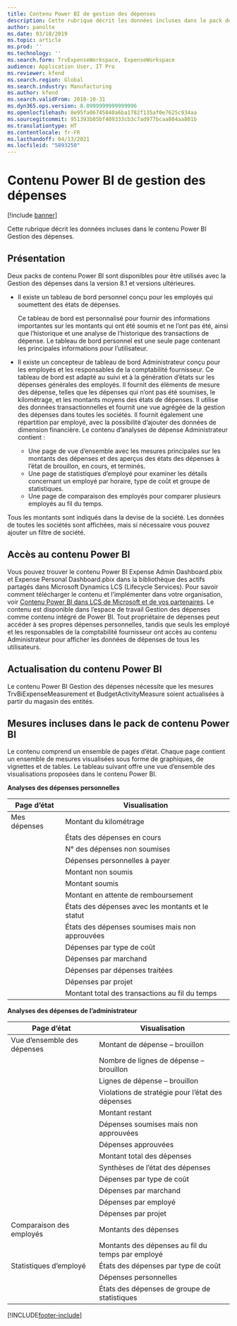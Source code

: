 ```yaml
---
title: Contenu Power BI de gestion des dépenses
description: Cette rubrique décrit les données incluses dans le pack de contenu Power BI Gestion des dépenses.
author: panolte
ms.date: 03/18/2019
ms.topic: article
ms.prod: ''
ms.technology: ''
ms.search.form: TrvExpenseWorkspace, ExpenseWorkspace
audience: Application User, IT Pro
ms.reviewer: kfend
ms.search.region: Global
ms.search.industry: Manufacturing
ms.author: kfend
ms.search.validFrom: 2018-10-31
ms.dyn365.ops.version: 8.0999999999999996
ms.openlocfilehash: 8e95fa06745840a6ba1782f135af0e7625c934aa
ms.sourcegitcommit: 951393b05bf409333cb3c7ad977bcaa804aa801b
ms.translationtype: HT
ms.contentlocale: fr-FR
ms.lasthandoff: 04/13/2021
ms.locfileid: "5893250"
---
```

# <a name="expense-management-power-bi-content"></a>Contenu Power BI de gestion des dépenses

[!include [banner](../includes/banner.md)]

Cette rubrique décrit les données incluses dans le contenu Power BI Gestion des dépenses. 

## <a name="overview"></a>Présentation
Deux packs de contenu Power BI sont disponibles pour être utilisés avec la Gestion des dépenses dans la version 8.1 et versions ultérieures. 
- Il existe un tableau de bord personnel conçu pour les employés qui soumettent des états de dépenses. 

  Ce tableau de bord est personnalisé pour fournir des informations importantes sur les montants qui ont été soumis et ne l’ont pas été, ainsi que l’historique et une analyse de l’historique des transactions de dépense. Le tableau de bord personnel est une seule page contenant les principales informations pour l’utilisateur.

- Il existe un concepteur de tableau de bord Administrateur conçu pour les employés et les responsables de la comptabilité fournisseur. Ce tableau de bord est adapté au suivi et à la génération d’états sur les dépenses générales des employés. Il fournit des éléments de mesure des dépense, telles que les dépenses qui n’ont pas été soumises, le kilométrage, et les montants moyens des états de dépenses. Il utilise des données transactionnelles et fournit une vue agrégée de la gestion des dépenses dans toutes les sociétés. Il fournit également une répartition par employé, avec la possibilité d’ajouter des données de dimension financière. Le contenu d’analyses de dépense Administrateur contient : 
  - Une page de vue d’ensemble avec les mesures principales sur les montants des dépenses et des aperçus des états des dépenses à l’état de brouillon, en cours, et terminés. 
  - Une page de statistiques d’employé pour examiner les détails concernant un employé par horaire, type de coût et groupe de statistiques. 
  - Une page de comparaison des employés pour comparer plusieurs employés au fil du temps. 

Tous les montants sont indiqués dans la devise de la société. Les données de toutes les sociétés sont affichées, mais si nécessaire vous pouvez ajouter un filtre de société. 

## <a name="accessing-the-power-bi-content"></a>Accès au contenu Power BI
Vous pouvez trouver le contenu Power BI Expense Admin Dashboard.pbix et Expense Personal Dashboard.pbix dans la bibliothèque des actifs partagés dans Microsoft Dynamics LCS (Lifecycle Services). Pour savoir comment télécharger le contenu et l’implémenter dans votre organisation, voir [Contenu Power BI dans LCS de Microsoft et de vos partenaires](/archive/blogs/dynamicsaxbi/power-bi-content-from-microsoft-and-your-partners).
Le contenu est disponible dans l’espace de travail Gestion des dépenses comme contenu intégré de Power BI. Tout propriétaire de dépenses peut accéder à ses propres dépenses personnelles, tandis que seuls les employé et les responsables de la comptabilité fournisseur ont accès au contenu Administrateur pour afficher les données de dépenses de tous les utilisateurs.

## <a name="refreshing-the-power-bi-content"></a>Actualisation du contenu Power BI
Le contenu Power BI Gestion des dépenses nécessite que les mesures TrvBiExpenseMeasurement et BudgetActivityMeasure soient actualisées à partir du magasin des entités. 

## <a name="metrics-that-are-included-in-the-power-bi-content"></a>Mesures incluses dans le pack de contenu Power BI
Le contenu comprend un ensemble de pages d’état. Chaque page contient un ensemble de mesures visualisées sous forme de graphiques, de vignettes et de tables. Le tableau suivant offre une vue d’ensemble des visualisations proposées dans le contenu Power BI.

**Analyses des dépenses personnelles**

| Page d’état | Visualisation                             |
|-------------|-------------------------------------------|
| Mes dépenses | Montant du kilométrage                         |
|             | États des dépenses en cours                |
|             | N° des dépenses non soumises               |
|             | Dépenses personnelles à payer              |
|             | Montant non soumis                        |
|             | Montant soumis                          |
|             | Montant en attente de remboursement             |
|             | États des dépenses avec les montants et le statut   |
|             | États des dépenses soumises mais non approuvées  |
|             | Dépenses par type de coût                     |
|             | Dépenses par marchand                      |
|             | Dépenses par dépenses traitées            |
|             | Dépenses par projet                       |
|             | Montant total des transactions au fil du temps        |

**Analyses des dépenses de l’administrateur**

| Page d’état         | Visualisation                           |           
|---------------------|-----------------------------------------|
| Vue d’ensemble des dépenses    | Montant de dépense – brouillon                   |
|                     | Nombre de lignes de dépense – brouillon           |
|                     | Lignes de dépense – brouillon                     |
|                     | Violations de stratégie pour l’état des dépenses        |
|                     | Montant restant                      |
|                     | Dépenses soumises mais non approuvées       |
|                     | Dépenses approuvées                       |
|                     | Montant total des dépenses                    |
|                     | Synthèses de l’état des dépenses                |
|                     | Dépenses par type de coût                   |
|                     | Dépenses par marchand                    |
|                     | Dépenses par employé                   |
|                     | Dépenses par projet                     |
| Comparaison des employés | Montants des dépenses                         |
|                     | Montants des dépenses au fil du temps par employé   |
| Statistiques d’employé | États des dépenses par type de coût            |
|                     | Dépenses personnelles                       |
|                     | États des dépenses de groupe de statistiques     |


[!INCLUDE[footer-include](../../../includes/footer-banner.md)]